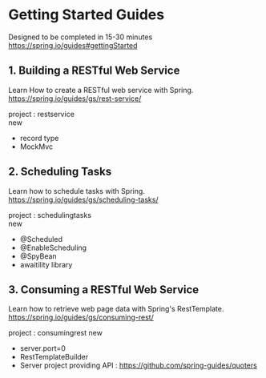 # Getting Started Guides  
Designed to be completed in 15-30 minutes  
https://spring.io/guides#gettingStarted  


## 1. Building a RESTful Web Service  
  
Learn How to create a RESTful web service with Spring.  
https://spring.io/guides/gs/rest-service/  
  
project : restservice  
new
- record type
- MockMvc


## 2. Scheduling Tasks
  
Learn how to schedule tasks with Spring.  
https://spring.io/guides/gs/scheduling-tasks/  

project : schedulingtasks  
new
- @Scheduled
- @EnableScheduling
- @SpyBean
- awaitility library


## 3. Consuming a RESTful Web Service
  
Learn how to retrieve web page data with Spring's RestTemplate.  
https://spring.io/guides/gs/consuming-rest/  
  
project : consumingrest
new  
- server.port=0  
- RestTemplateBuilder  
- Server project providing API : https://github.com/spring-guides/quoters  
